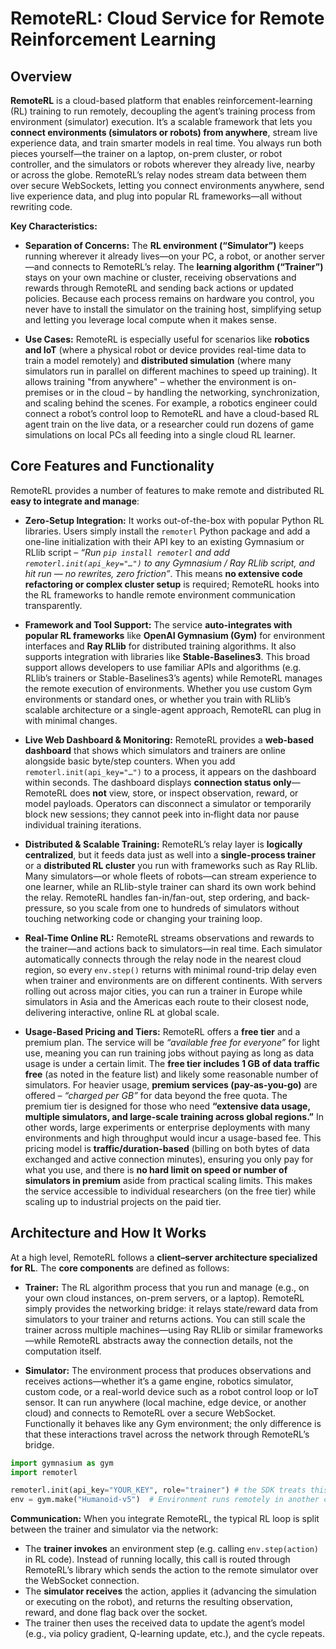 # RemoteRL: Cloud Service for Remote Reinforcement Learning

## Overview

**RemoteRL** is a cloud-based platform that enables reinforcement-learning (RL) training to run remotely, decoupling the agent’s training process from environment (simulator) execution. It’s a scalable framework that lets you **connect environments (simulators or robots) from anywhere**, stream live experience data, and train smarter models in real time. You always run both pieces yourself—the trainer on a laptop, on-prem cluster, or robot controller, and the simulators or robots wherever they already live, nearby or across the globe. RemoteRL’s relay nodes stream data between them over secure WebSockets, letting you connect environments anywhere, send live experience data, and plug into popular RL frameworks—all without rewriting code.

**Key Characteristics:**

* **Separation of Concerns:** The **RL environment (“Simulator”)** keeps running wherever it already lives—on your PC, a robot, or another server—and connects to RemoteRL’s relay. The **learning algorithm (“Trainer”)** stays on your own machine or cluster, receiving observations and rewards through RemoteRL and sending back actions or updated policies. Because each process remains on hardware you control, you never have to install the simulator on the training host, simplifying setup and letting you leverage local compute when it makes sense.

* **Use Cases:** RemoteRL is especially useful for scenarios like **robotics and IoT** (where a physical robot or device provides real-time data to train a model remotely) and **distributed simulation** (where many simulators run in parallel on different machines to speed up training). It allows training "from anywhere" – whether the environment is on-premises or in the cloud – by handling the networking, synchronization, and scaling behind the scenes. For example, a robotics engineer could connect a robot’s control loop to RemoteRL and have a cloud-based RL agent train on the live data, or a researcher could run dozens of game simulations on local PCs all feeding into a single cloud RL learner.

## Core Features and Functionality

RemoteRL provides a number of features to make remote and distributed RL **easy to integrate and manage**:

* **Zero-Setup Integration:** It works out-of-the-box with popular Python RL libraries. Users simply install the `remoterl` Python package and add a one-line initialization with their API key to an existing Gymnasium or RLlib script – *“Run `pip install remoterl` and add `remoterl.init(api_key="…")` to any Gymnasium / Ray RLlib script, and hit run — no rewrites, zero friction”*. This means **no extensive code refactoring or complex cluster setup** is required; RemoteRL hooks into the RL frameworks to handle remote environment communication transparently.

* **Framework and Tool Support:** The service **auto-integrates with popular RL frameworks** like **OpenAI Gymnasium (Gym)** for environment interfaces and **Ray RLlib** for distributed training algorithms. It also supports integration with libraries like **Stable-Baselines3**. This broad support allows developers to use familiar APIs and algorithms (e.g. RLlib’s trainers or Stable-Baselines3’s agents) while RemoteRL manages the remote execution of environments. Whether you use custom Gym environments or standard ones, or whether you train with RLlib’s scalable architecture or a single-agent approach, RemoteRL can plug in with minimal changes.

* **Live Web Dashboard & Monitoring:** RemoteRL provides a **web‑based dashboard** that shows which simulators and trainers are online alongside basic byte/step counters. When you add `remoterl.init(api_key="…")` to a process, it appears on the dashboard within seconds. The dashboard displays **connection status only**—RemoteRL does **not** view, store, or inspect observation, reward, or model payloads. Operators can disconnect a simulator or temporarily block new sessions; they cannot peek into in‑flight data nor pause individual training iterations.
  
* **Distributed & Scalable Training:** RemoteRL’s relay layer is **logically centralized**, but it feeds data just as well into a **single-process trainer** or a **distributed RL cluster** you run with frameworks such as Ray RLlib. Many simulators—or whole fleets of robots—can stream experience to one learner, while an RLlib-style trainer can shard its own work behind the relay. RemoteRL handles fan-in/fan-out, step ordering, and back-pressure, so you scale from one to hundreds of simulators without touching networking code or changing your training loop.

* **Real-Time Online RL:** RemoteRL streams observations and rewards to the trainer—and actions back to simulators—in real time. Each simulator automatically connects through the relay node in the nearest cloud region, so every `env.step()` returns with minimal round-trip delay even when trainer and environments are on different continents. With servers rolling out across major cities, you can run a trainer in Europe while simulators in Asia and the Americas each route to their closest node, delivering interactive, online RL at global scale.

* **Usage-Based Pricing and Tiers:** RemoteRL offers a **free tier** and a premium plan. The service will be *“available free for everyone”* for light use, meaning you can run training jobs without paying as long as data usage is under a certain limit. The **free tier includes 1 GB of data traffic free** (as noted in the feature list) and likely some reasonable number of simulators. For heavier usage, **premium services (pay-as-you-go)** are offered – *“charged per GB”* for data beyond the free quota. The premium tier is designed for those who need **“extensive data usage, multiple simulators, and large-scale training across global regions.”** In other words, large experiments or enterprise deployments with many environments and high throughput would incur a usage-based fee. This pricing model is **traffic/duration-based** (billing on both bytes of data exchanged and active connection minutes), ensuring you only pay for what you use, and there is **no hard limit on speed or number of simulators in premium** aside from practical scaling limits. This makes the service accessible to individual researchers (on the free tier) while scaling up to industrial projects on the paid tier.

## Architecture and How It Works

At a high level, RemoteRL follows a **client–server architecture specialized for RL**. The **core components** are defined as follows:

* **Trainer:** The RL algorithm process that you run and manage (e.g., on your own cloud instances, on-prem servers, or a laptop). RemoteRL simply provides the networking bridge: it relays state/reward data from simulators to your trainer and returns actions. You can still scale the trainer across multiple machines—using Ray RLlib or similar frameworks—while RemoteRL abstracts away the connection details, not the computation itself.

* **Simulator:** The environment process that produces observations and receives actions—whether it’s a game engine, robotics simulator, custom code, or a real-world device such as a robot control loop or IoT sensor. It can run anywhere (local machine, edge device, or another cloud) and connects to RemoteRL over a secure WebSocket. Functionally it behaves like any Gym environment; the only difference is that these interactions travel across the network through RemoteRL’s bridge.

```python
import gymnasium as gym
import remoterl 

remoterl.init(api_key="YOUR_KEY", role="trainer") # the SDK treats this process as the trainer
env = gym.make("Humanoid-v5")  # Environment runs remotely in another city
```

**Communication:** When you integrate RemoteRL, the typical RL loop is split between the trainer and simulator via the network:

* The **trainer invokes** an environment step (e.g. calling `env.step(action)` in RL code). Instead of running locally, this call is routed through RemoteRL’s library which sends the action to the remote simulator over the WebSocket connection.
* The **simulator receives** the action, applies it (advancing the simulation or executing on the robot), and returns the resulting observation, reward, and done flag back over the socket.
* The trainer then uses the received data to update the agent’s model (e.g., via policy gradient, Q-learning update, etc.), and the cycle repeats.
